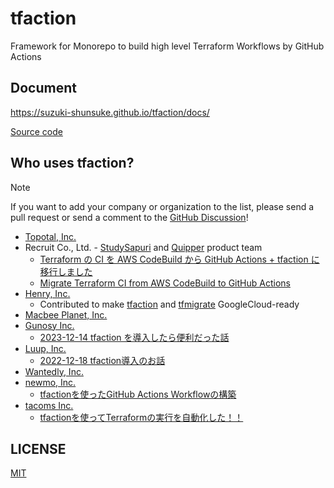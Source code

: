 # tfaction

Framework for Monorepo to build high level Terraform Workflows by GitHub Actions

## Document

https://suzuki-shunsuke.github.io/tfaction/docs/

[Source code](https://github.com/suzuki-shunsuke/tfaction-docs)

## Who uses tfaction?

> [!NOTE]
> If you want to add your company or organization to the list, please send a pull request or send a comment to the [GitHub Discussion](https://github.com/suzuki-shunsuke/tfaction/discussions/1280)!

- [Topotal, Inc.](https://topotal.com/)
- Recruit Co., Ltd. - [StudySapuri](https://brand.studysapuri.jp/) and [Quipper](https://www.quipper.com/) product team
  - [Terraform の CI を AWS CodeBuild から GitHub Actions + tfaction に移行しました](https://blog.studysapuri.jp/entry/2022/02/04/080000)
  - [Migrate Terraform CI from AWS CodeBuild to GitHub Actions](https://devs.quipper.com/2022/02/25/terraform-github-actions.html)
- [Henry, Inc.](https://corp.henry-app.jp/)
  - Contributed to make [tfaction](https://github.com/suzuki-shunsuke/tfaction/releases/tag/v0.5.16) and [tfmigrate](https://github.com/minamijoyo/tfmigrate/releases/tag/v0.3.7) GoogleCloud-ready
- [Macbee Planet, Inc.](https://macbee-planet.com)
- [Gunosy Inc.](https://gunosy.co.jp/)
  - [2023-12-14 tfaction を導入したら便利だった話](https://tech.gunosy.io/entry/tfaction_ci_cd)
- [Luup, Inc.](https://luup.sc/)
  - [2022-12-18 tfaction導入のお話](https://zenn.dev/luup_developers/articles/sre-nakanishi-20221218)
- [Wantedly, Inc.](https://wantedlyinc.com/)
- [newmo, Inc.](https://newmo.me/)
  - [tfactionを使ったGitHub Actions Workflowの構築](https://tech.newmo.me/entry/tfaction-github-terraform-workflow)
- [tacoms Inc.](https://www.tacoms-inc.com/)
  - [tfactionを使ってTerraformの実行を自動化した！！](https://zenn.dev/tacoms/articles/988e4c7efc8cf3)

## LICENSE

[MIT](LICENSE)

